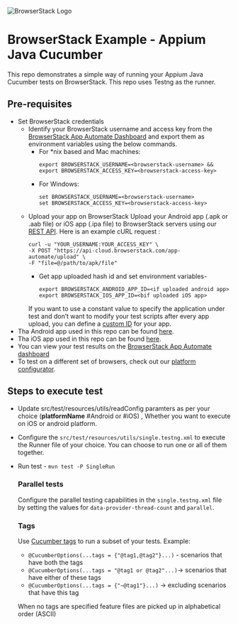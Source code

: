 ![BrowserStack Logo](https://camo.githubusercontent.com/09765325129b9ca76d770b128dbe30665379b7f2915d9b60bf57fc44d9920305/68747470733a2f2f7777772e62726f77736572737461636b2e636f6d2f696d616765732f7374617469632f6865616465722d6c6f676f2e6a7067)


# BrowserStack Example - Appium Java Cucumber

This repo demonstrates a simple way of running your Appium Java Cucumber tests on BrowserStack. This repo uses Testng as the runner.

## Pre-requisites

* Set BrowserStack credentials
    * Identify your BrowserStack username and access key from the [BrowserStack App Automate Dashboard](https://app-automate.browserstack.com/) and export them as environment variables using the below commands.
        - For *nix based and Mac machines:
            ```
            export BROWSERSTACK_USERNAME=<browserstack-username> &&
            export BROWSERSTACK_ACCESS_KEY=<browserstack-access-key>
            ```
        - For Windows:
            ```
            set BROWSERSTACK_USERNAME=<browserstack-username>
            set BROWSERSTACK_ACCESS_KEY=<browserstack-access-key>
            ```
    * Upload your app on BrowserStack
      Upload your Android app (.apk or .aab file) or iOS app (.ipa file) to BrowserStack servers using our [REST API](https://www.browserstack.com/docs/app-automate/appium/upload-app-from-filesystem). Here is an example cURL request :
      ```
      curl -u "YOUR_USERNAME:YOUR_ACCESS_KEY" \
      -X POST "https://api-cloud.browserstack.com/app-automate/upload" \
      -F "file=@/path/to/apk/file"
      ```
      - Get app uploaded hash id and set environment variables-
        ````
        export BROWSERSTACK_ANDROID_APP_ID=<if uploaded android app> 
        export BROWSERSTACK_IOS_APP_ID=<bif uploaded iOS app>
        ````
      If you want to use a constant value to specify the application under test and don’t want to modify your test scripts after every app upload, you can define a [custom ID](https://www.browserstack.com/docs/app-automate/appium/upload-app-define-custom-id) for your app. 
* Tha Android app used in this repo can be found [here](https://github.com/BrowserStackCE/browserstack-example-cucumber-appium/blob/a47aa31e8bf000b26a38c2a0577d84d716995b5a/src/test/resources/app/browserstack-demoapp.apk).
* Tha iOS app used in this repo can be found [here](https://github.com/BrowserStackCE/browserstack-example-cucumber-appium/blob/a47aa31e8bf000b26a38c2a0577d84d716995b5a/src/test/resources/app/browserstack-demoapp.ipa).
* You can view your test results on the [BrowserStack App Automate dashboard](https://app-automate.browserstack.com/)
* To test on a different set of browsers, check out our [platform configurator](https://www.browserstack.com/docs/app-automate/appium/set-up-tests/select-devices).

## Steps to execute test
* Update src/test/resources/utils/readConfig paramters as per your choice (**platformName** #Android or #iOS) , Whether you want to execute on iOS or android platform.
* Configure the `src/test/resources/utils/single.testng.xml` to execute the Runner file of your choice. You can choose to run one or all of them together.
* Run test - `mvn test -P SingleRun`
    ### Parallel tests
    Configure the parallel testing capabilities in the `single.testng.xml` file by setting the values for `data-provider-thread-count` and `parallel`.

    ### Tags
    Use [Cucumber tags](https://cucumber.io/docs/cucumber/api/#tags) to run a subset of your tests. 
    Example:
    * ``@CucumberOptions(...tags = {"@tag1,@tag2"}...)`` - scenarios that have both the tags
    * ``@CucumberOptions(...tags = "@tag1 or @tag2"...)``-> scenarios that have either of these tags
    * ``@CucumberOptions(...tags = {"~@tag1"}...)`` -> excluding scenarios that have this tag
  
    When no tags are specified feature files are picked up in alphabetical order (ASCII)
    
